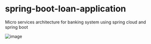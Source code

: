 # spring-boot-loan-application
Micro services architecture for banking system using spring cloud and spring boot


![image](https://github.com/user-attachments/assets/91f29031-cb1f-434e-be0a-7ecd4b44c877)
